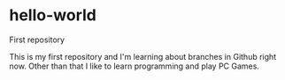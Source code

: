 # hello-world
First repository

This is my first repository and I'm learning about branches in Github right now.
Other than that I like to learn programming and play PC Games.
